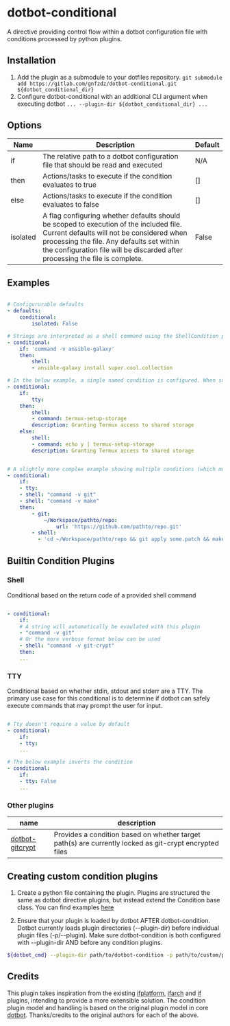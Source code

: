 # dotbot-conditional

A directive providing control flow within a dotbot configuration file with conditions processed by python plugins.

## Installation

1. Add the plugin as a submodule to your dotfiles repository.
   `git submodule add https://gitlab.com/gnfzdz/dotbot-conditional.git ${dotbot_conditional_dir}`
2. Configure dotbot-conditional with an additional CLI argument when executing dotbot
   `... --plugin-dir ${dotbot_conditional_dir} ...`

## Options

Name | Description | Default
 --------| -------- | --------
if | The relative path to a dotbot configuration file that should be read and executed | N/A
then | Actions/tasks to execute if the condition evaluates to true | []
else | Actions/tasks to execute if the condition evaluates to false | []
isolated | A flag configuring whether defaults should be scoped to execution of the included file. Current defaults will not be considered when processing the file. Any defaults set within the configuration file will be discarded after processing the file is complete. | False

## Examples

```yaml

# Configururable defaults
- defaults:
    conditional:
        isolated: False

# Strings are interpreted as a shell command using the ShellCondition plugin
- conditional:
    if: 'command -v ansible-galaxy'
    then:
        shell:
        - ansible-galaxy install super.cool.collection

# In the below example, a single named condition is configured. When stdin, stdout, stderr are attached to a TTY, the plugin will execute a command that may prompt for user input. Otherwise, it will attempt to automate the commands execution.
- conditional:
    if:
        tty:
    then:
        shell:
        - command: termux-setup-storage
        description: Granting Termux access to shared storage
    else:
        shell:
        - command: echo y | termux-setup-storage
        description: Granting Termux access to shared storage


# A slightly more complex example showing multiple conditions (which must all be true) and a list of actions to execute
- conditional:
    if:
    - tty:
    - shell: "command -v git"
    - shell: "command -v make"
    then:
        - git:
            ~/Workspace/pathto/repo:
                url: 'https://github.com/pathto/repo.git'
        - shell:
          - 'cd ~/Workspace/pathto/repo && git apply some.patch && make install'

```

## Builtin Condition Plugins

### Shell
Conditional based on the return code of a provided shell command

```yaml

- conditional:
    if:
    # A string will automatically be evaulated with this plugin
    - "command -v git"
    # Or the more verbose format below can be used
    - shell: "command -v git-crypt"
    then:
    ...

```

### TTY
Conditional based on whether stdin, stdout and stderr are a TTY. The primary use case for this conditional is to determine if dotbot can safely execute commands that may prompt the user for input.

```yaml

# Tty doesn't require a value by default
- conditional:
    if:
    - tty:
    ...

# The below example inverts the condition
- conditional:
    if:
    - tty: False
    ...

```

### Other plugins

name | description
 --------| --------
[dotbot-gitcrypt](https://gitlab.com/gnfzdz/dotbot-gitcrypt) | Provides a condition based on whether target path(s) are currently locked as git-crypt encrypted files

## Creating custom condition plugins

1. Create a python file containing the plugin. Plugins are structured the same as dotbot directive plugins, but instead extend the Condition base class. You can find examples [here](https://gitlab.com/gnfzdz/dotbot-conditional/-/tree/main/dotbot_conditional/conditions)

2. Ensure that your plugin is loaded by dotbot AFTER dotbot-condition. Dotbot currently loads plugin directories (--plugin-dir) before individual plugin files (-p/--plugin). Make sure dotbot-condition is both configured with --plugin-dir AND before any condition plugins.
```sh
${dotbot_cmd} --plugin-dir path/to/dotbot-condition -p path/to/custom/plugin.py
```

## Credits
This plugin takes inspiration from the existing [ifplatform](https://github.com/ssbanerje/dotbot-ifplatform), [ifarch](https://github.com/ryansch/dotbot-ifarch) and [if](https://github.com/wonderbeyond/dotbot-if) plugins, intending to provide a more extensible solution. The condition plugin model and handling is based on the original plugin model in core [dotbot](https://github.com/anishathalye/dotbot). Thanks/credits to the original authors for each of the above.
